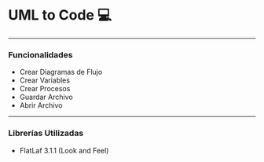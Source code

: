 # UML to Code 💻

---

### Funcionalidades

- Crear Diagramas de Flujo
- Crear Variables
- Crear Procesos
- Guardar Archivo
- Abrir Archivo

---

### Librerías Utilizadas

- FlatLaf 3.1.1 (Look and Feel)
